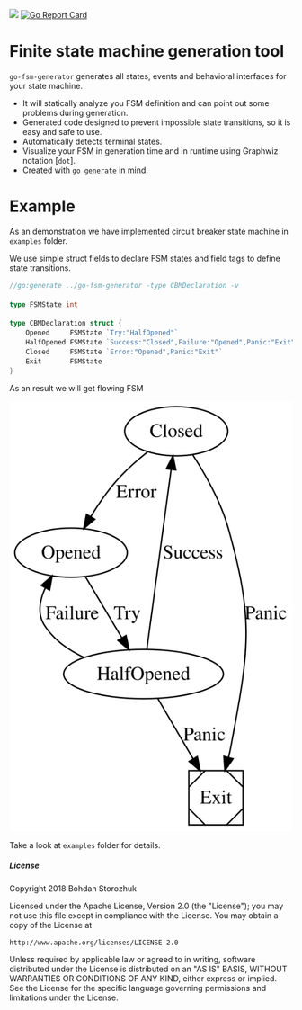 [<img src="https://travis-ci.org/storozhukBM/go-fsm-generator.svg?branch=master">](https://travis-ci.org/storozhukBM/go-fsm-generator) [![Go Report Card](https://goreportcard.com/badge/github.com/storozhukBM/go-fsm-generator)](https://goreportcard.com/report/github.com/storozhukBM/go-fsm-generator)

# Finite state machine generation tool

`go-fsm-generator` generates all states, events and behavioral interfaces for your state machine.

- It will statically analyze you FSM definition and can point out some problems during generation.
- Generated code designed to prevent impossible state transitions, so it is easy and safe to use.
- Automatically detects terminal states.
- Visualize your FSM in generation time and in runtime using Graphwiz notation [`dot`].
- Created with `go generate` in mind.

# Example
As an demonstration we have implemented circuit breaker state machine in `examples` folder.

We use simple struct fields to declare FSM states 
and field tags to define state transitions.

```go
//go:generate ../go-fsm-generator -type CBMDeclaration -v

type FSMState int

type CBMDeclaration struct {
	Opened     FSMState `Try:"HalfOpened"`
	HalfOpened FSMState `Success:"Closed",Failure:"Opened",Panic:"Exit"`
	Closed     FSMState `Error:"Opened",Panic:"Exit"`
	Exit       FSMState
}
```

As an result we will get flowing FSM

![Circuit Breaker FSM visualization](examples/cbm.svg)


Take a look at `examples` folder for details.

##### License
Copyright 2018 Bohdan Storozhuk

Licensed under the Apache License, Version 2.0 (the "License"); you may not use this file except in compliance with the License. You may obtain a copy of the License at

    http://www.apache.org/licenses/LICENSE-2.0

Unless required by applicable law or agreed to in writing, software distributed under the License is distributed on an "AS IS" BASIS, WITHOUT WARRANTIES OR CONDITIONS OF ANY KIND, either express or implied. See the License for the specific language governing permissions and limitations under the License.
